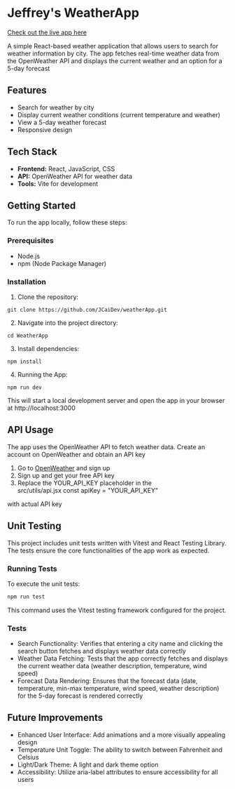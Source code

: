# Jeffrey's WeatherApp

[Check out the live app here](https://jeffreyweatherapp.netlify.app)

A simple React-based weather application that allows users to search for weather information by city. The app fetches real-time weather data from the OpenWeather API and displays the current weather and an option for a 5-day forecast

## Features

- Search for weather by city
- Display current weather conditions (current temperature and weather)
- View a 5-day weather forecast
- Responsive design

## Tech Stack

- **Frontend:** React, JavaScript, CSS
- **API:** OpenWeather API for weather data
- **Tools:** Vite for development

## Getting Started

To run the app locally, follow these steps:

### Prerequisites

- Node.js
- npm (Node Package Manager)

### Installation

1. Clone the repository:

```
git clone https://github.com/JCaiDev/weatherApp.git
```

2. Navigate into the project directory:

```
cd WeatherApp
```

3. Install dependencies:

```
npm install
```

4. Running the App:

```
npm run dev
```

This will start a local development server and open the app in your browser at http://localhost:3000

## API Usage

The app uses the OpenWeather API to fetch weather data. Create an account on OpenWeather and obtain an API key

1. Go to [OpenWeather](https://openweathermap.org) and sign up
2. Sign up and get your free API key
3. Replace the YOUR_API_KEY placeholder in the  
   src/utils/api.jsx const apiKey = "YOUR_API_KEY"

with actual API key

## Unit Testing

This project includes unit tests written with Vitest and React Testing Library. The tests ensure the core functionalities of the app work as expected.

### Running Tests

To execute the unit tests:

```bash
npm run test
```

This command uses the Vitest testing framework configured for the project.

### Tests

- Search Functionality: Verifies that entering a city name and clicking the search button fetches and displays weather data correctly
- Weather Data Fetching: Tests that the app correctly fetches and displays the current weather data (weather description, temperature, wind speed)
- Forecast Data Rendering: Ensures that the forecast data (date, temperature, min-max temperature, wind speed, weather description) for the 5-day forecast is rendered correctly

## Future Improvements

- Enhanced User Interface: Add animations and a more visually appealing design
- Temperature Unit Toggle: The ability to switch between Fahrenheit and Celsius
- Light/Dark Theme: A light and dark theme option
- Accessibility: Utilize aria-label attributes to ensure accessibility for all users
